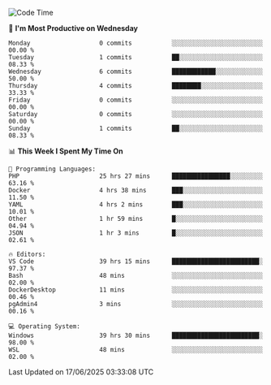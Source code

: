 <!--START_SECTION:waka-->
![Code Time](http://img.shields.io/badge/Code%20Time-5%2C100%20hrs%2044%20mins-blue)

📅 **I'm Most Productive on Wednesday** 

```text
Monday                   0 commits           ░░░░░░░░░░░░░░░░░░░░░░░░░   00.00 % 
Tuesday                  1 commits           ██░░░░░░░░░░░░░░░░░░░░░░░   08.33 % 
Wednesday                6 commits           ████████████░░░░░░░░░░░░░   50.00 % 
Thursday                 4 commits           ████████░░░░░░░░░░░░░░░░░   33.33 % 
Friday                   0 commits           ░░░░░░░░░░░░░░░░░░░░░░░░░   00.00 % 
Saturday                 0 commits           ░░░░░░░░░░░░░░░░░░░░░░░░░   00.00 % 
Sunday                   1 commits           ██░░░░░░░░░░░░░░░░░░░░░░░   08.33 % 
```


📊 **This Week I Spent My Time On** 

```text
💬 Programming Languages: 
PHP                      25 hrs 27 mins      ████████████████░░░░░░░░░   63.16 % 
Docker                   4 hrs 38 mins       ███░░░░░░░░░░░░░░░░░░░░░░   11.50 % 
YAML                     4 hrs 2 mins        ███░░░░░░░░░░░░░░░░░░░░░░   10.01 % 
Other                    1 hr 59 mins        █░░░░░░░░░░░░░░░░░░░░░░░░   04.94 % 
JSON                     1 hr 3 mins         █░░░░░░░░░░░░░░░░░░░░░░░░   02.61 % 

🔥 Editors: 
VS Code                  39 hrs 15 mins      ████████████████████████░   97.37 % 
Bash                     48 mins             ░░░░░░░░░░░░░░░░░░░░░░░░░   02.00 % 
DockerDesktop            11 mins             ░░░░░░░░░░░░░░░░░░░░░░░░░   00.46 % 
pgAdmin4                 3 mins              ░░░░░░░░░░░░░░░░░░░░░░░░░   00.16 % 

💻 Operating System: 
Windows                  39 hrs 30 mins      ████████████████████████░   98.00 % 
WSL                      48 mins             ░░░░░░░░░░░░░░░░░░░░░░░░░   02.00 % 
```


 Last Updated on 17/06/2025 03:33:08 UTC
<!--END_SECTION:waka-->
